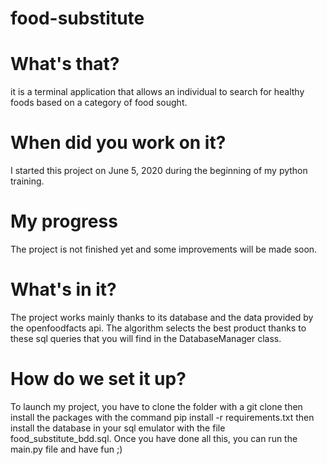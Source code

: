 # food-substitute
# What's that?
it is a terminal application that allows an individual to search for healthy foods based on a category of food sought.

# When did you work on it?
I started this project on June 5, 2020 during the beginning of my python training.

# My progress
The project is not finished yet and some improvements will be made soon.

# What's in it?
The project works mainly thanks to its database and the data provided by the openfoodfacts api.
The algorithm selects the best product thanks to these sql queries that you will find in the DatabaseManager class.

# How do we set it up? 
To launch my project, you have to clone the folder with a git clone <link> then install the packages with the command pip install -r requirements.txt then install the database in your sql emulator with the file food_substitute_bdd.sql.
Once you have done all this, you can run the main.py file and have fun ;) 
